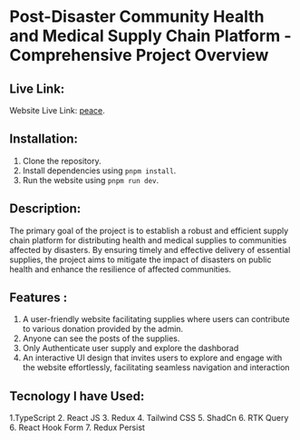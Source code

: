 # Post-Disaster Community Health and Medical Supply Chain Platform - Comprehensive Project Overview

## Live Link:

Website Live Link: [peace]("/").

## Installation:

1. Clone the repository.
2. Install dependencies using `pnpm install`.
3. Run the website using `pnpm run dev`.

## Description:

The primary goal of the project is to establish a robust and efficient supply chain platform for distributing health and medical supplies to communities affected by disasters. By ensuring timely and effective delivery of essential supplies, the project aims to mitigate the impact of disasters on public health and enhance the resilience of affected communities.

## Features :

1. A user-friendly website facilitating supplies where users can contribute to various donation provided by the admin.
2. Anyone can see the posts of the supplies.
3. Only Authenticate user supply and explore the dashborad
4. An interactive UI design that invites users to explore and engage with the website effortlessly, facilitating seamless navigation and interaction

## Tecnology I have Used:

1.TypeScript 2. React JS 3. Redux 4. Tailwind CSS 5. ShadCn 6. RTK Query 6. React Hook Form 7. Redux Persist